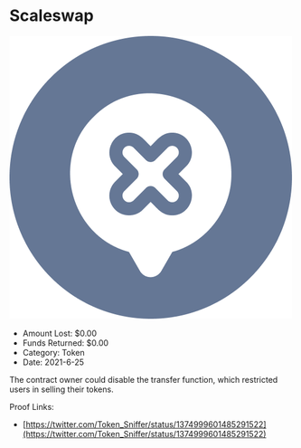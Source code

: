 # Scaleswap
![Scaleswap](/rektimages/Scaleswap.png)
- Amount Lost: $0.00
- Funds Returned: $0.00
- Category: Token
- Date: 2021-6-25

The contract owner could disable the transfer function, which restricted users in selling their tokens.  
  



Proof Links:
- [https://twitter.com/Token_Sniffer/status/1374999601485291522](https://twitter.com/Token_Sniffer/status/1374999601485291522)


